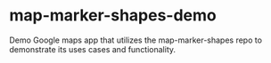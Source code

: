 map-marker-shapes-demo
======================

Demo Google maps app that utilizes the map-marker-shapes repo to demonstrate its uses cases and functionality. 
